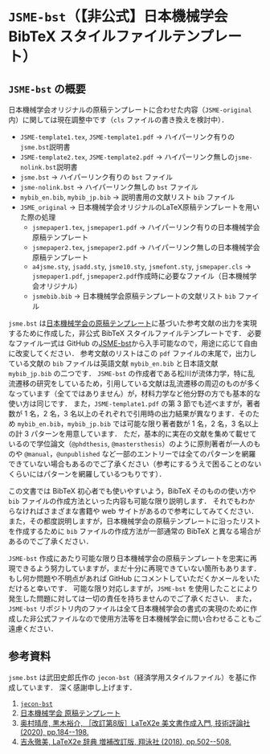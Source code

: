 # `JSME-bst`（【非公式】日本機械学会 BibTeX スタイルファイルテンプレート）

## `JSME-bst` の概要

日本機械学会オリジナルの原稿テンプレートに合わせた内容（`JSME-original`内）に関しては現在調整中です（`cls` ファイルの書き換えを検討中）．

* `JSME-template1.tex`, `JSME-template1.pdf` -> ハイパーリンク有りの`jsme.bst`説明書
* `JSME-template2.tex`, `JSME-template2.pdf` -> ハイパーリンク無しの`jsme-nolink.bst`説明書
* `jsme.bst` -> ハイパーリンク有りの `bst` ファイル
* `jsme-nolink.bst` -> ハイパーリンク無しの `bst` ファイル
* `mybib_en.bib`, `mybib_jp.bib` -> 説明書用の文献リスト `bib` ファイル
* `JSME_original` -> 日本機械学会オリジナルのLaTeX原稿テンプレートを用いた際の処理
    * `jsmepaper1.tex`, `jsmepaper1.pdf` -> ハイパーリンク有りの日本機械学会原稿テンプレート
    * `jsmepaper2.tex`, `jsmepaper2.pdf` -> ハイパーリンク無しの日本機械学会原稿テンプレート
    * `a4jsme.sty`, `jsadd.sty`, `jsme10.sty`, `jsmefont.sty`, `jsmepaper.cls` -> `jsmepaper1.pdf`, `jsmepaper2.pdf`作成時に必要なファイル（日本機械学会オリジナル）
    * `jsmebib.bib` -> 日本機械学会原稿テンプレートの文献リスト `bib` ファイル

`jsme.bst` は[日本機械学会の原稿テンプレート](https://www.jsme.or.jp/publish/transact/for-authors.html)に基づいた参考文献の出力を実現するために作成した，非公式 BibTeX スタイルファイルテンプレートです．
必要なファイル一式は GitHub の[JSME-bst](https://github.com/Yuki-MATSUKAWA/JSME-bst)から入手可能なので，用途に応じて自由に改変してください．
参考文献のリストはこの `pdf` ファイルの末尾で，出力している文献の `bib` ファイルは英語文献 `mybib_en.bib` と日本語文献 `mybib_jp.bib` の二つです．
`JSME-bst` の作成者である松川が流体力学，特に乱流遷移の研究をしているため，引用している文献は乱流遷移の周辺のものが多くなっています（全てではありません）が，材料力学など他分野の方でも基本的な使い方は同じです．
また，`JSME-template1.pdf` の第 3 節でも述べますが，著者数が 1 名，2 名，3 名以上のそれぞれで引用時の出力結果が異なります．そのため `mybib_en.bib`，`mybib_jp.bib` では可能な限り著者数が 1 名，2 名，3 名以上の計 3 パターンを用意しています．
ただ，基本的に実在の文献を集めて載せているので学位論文（`@phdthesis`, `@mastersthesis`）のように原則著者が一人のものや `@manual`，`@unpublished` など一部のエントリーでは全てのパターンを網羅できていない場合もあるのでご了承ください（参考にするうえで困ることのないくらいにはパターンを網羅しているつもりです）．

この文書では BibTeX 初心者でも使いやすいよう，BibTeX そのものの使い方や `bib` ファイルの作成方法といった内容も可能な限り説明します．
それでもわからなければさまざまな書籍や web サイトがあるので参考にしてみてください．
また，その都度説明しますが，日本機械学会の原稿テンプレートに沿ったリストを作成するために `bib` ファイルの作成方法が一部通常の BibTeX と異なる場合があるのでご了承ください．

`JSME-bst` 作成にあたり可能な限り日本機械学会の原稿テンプレートを忠実に再現できるよう努力していますが，まだ十分に再現できていない箇所もあります．
もし何か問題や不明点があれば GitHub にコメントしていただくかメールをいただけると幸いです．
可能な限り対応しますが，`JSME-bst` を使用したことにより発生した問題に対しては一切の責任を持ちませんのでご了承ください．
また，`JSME-bst` リポジトリ内のファイルは全て日本機械学会の書式の実現のために作成した非公式ファイルなので使用方法等を日本機械学会に問い合わせることもご遠慮ください．

## 参考資料

`jsme.bst` は武田史郎氏作の `jecon-bst`（経済学用スタイルファイル）を基に作成しています．
深く感謝申し上げます．

1. [`jecon-bst`](https://github.com/ShiroTakeda/jecon-bst)
2. [日本機械学会 原稿テンプレート](https://www.jsme.or.jp/publish/transact/for-authors.html)
3. [奥村晴彦, 黒木裕介, ［改訂第8版］LaTeX2e 美文書作成入門, 技術評論社 (2020), pp.184--198.](https://gihyo.jp/book/2020/978-4-297-11712-2)
4. [吉永徹美, LaTeX2e 辞典 増補改訂版, 翔泳社 (2018), pp.502--508.](https://www.shoeisha.co.jp/book/detail/9784798157078)

